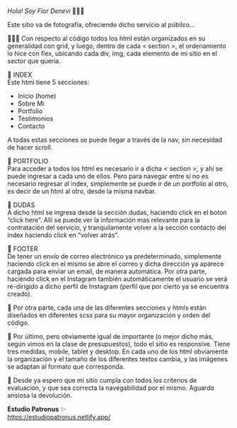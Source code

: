 <i>Hola! Soy Flor Denevi</i> 🙋🏻‍♀️

Este sitio va de fotografía, ofreciendo dicho servicio al púbilco…

👩🏻‍💻 Con respecto al código todos los html están organizados en su generalidad con grid, y luego, dentro de cada < section >,  el ordenamiento lo hice con flex, ubicando cada div, img, cada elemento de mi sitio en el sector que quería. 


🔸 INDEX <br>
Este html tiene 5 secciones:
- Inicio (home)
- Sobre Mi
- Portfolio
- Testimonios
- Contacto

A todas estas secciones se puede llegar a través de la nav, sin necesidad de hacer scroll.


🔸 PORTFOLIO <br>
Para acceder a todos los html es necesario ir a dicha < section >, y ahí se puede ingresar a cada uno de ellos. Pero para navegar entre si no es necesario regresar al index, simplemente se puede ir de un portfolio al otro, es decir de un html al otro, desde la misma navbar. 


🔸 DUDAS <br>
A dicho html se ingresa desde la sección dudas, haciendo click en el boton “click here”. Allí se puede ver la información mas relevante para la contratación del servicio, y tranquilamente volver a la sección contacto del index haciendo click en “volver atrás”.


🔸 FOOTER <br>
De tener un envío de correo electrónico ya predeterminado, simplemente haciendo click en el mismo se abre el correo y dicha dirección ya aparece cargada para enviar un email, de manera automática. Por otra parte, haciendo click en el Instagram también automáticamente el usuario se verá re-dirigido a dicho perfil de Instagram (perfil que por cierto ya se encuentra creado).


🔹 Por otra parte, cada una de las diferentes secciones y htmls están diseñados en diferentes scss para su mayor organización y orden del código.


📱 Por último, pero obviamente igual de importante (o mejor dicho más, según vimos en la clase de presupuestos), todo el sitio es responsive. Tiene tres medidas, mobile, tablet y desktop. En cada uno de los html obviamente la organización y el tamaño de los diferentes textos cambia, y las imágenes se adaptan al formato que corresponda.


📓 Desde ya espero que mi sitio cumpla con todos los criterios de evaluación, y que sea correcta la navegabilidad por el mismo. Aguardo ansiosa la devolución.

<b>Estudio Patronus</b> ✨<br>
https://estudiopatronus.netlify.app/

